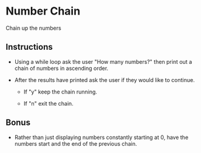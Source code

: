# Number Chain

Chain up the numbers

## Instructions

* Using a while loop  ask the user "How many numbers?" then print out a chain of numbers in ascending order.

* After the results have printed ask the user if they would like to continue.

  * If "y" keep the chain running.

  * If "n" exit the chain.

## Bonus

* Rather than just displaying numbers constantly starting at 0, have the numbers start and the end of the previous chain.
